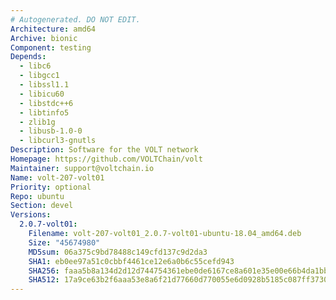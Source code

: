 ```yaml
---
# Autogenerated. DO NOT EDIT.
Architecture: amd64
Archive: bionic
Component: testing
Depends:
  - libc6
  - libgcc1
  - libssl1.1
  - libicu60
  - libstdc++6
  - libtinfo5
  - zlib1g
  - libusb-1.0-0
  - libcurl3-gnutls
Description: Software for the VOLT network
Homepage: https://github.com/VOLTChain/volt
Maintainer: support@voltchain.io
Name: volt-207-volt01
Priority: optional
Repo: ubuntu
Section: devel
Versions:
  2.0.7-volt01:
    Filename: volt-207-volt01_2.0.7-volt01-ubuntu-18.04_amd64.deb
    Size: "45674980"
    MD5sum: 06a375c9bd78488c149cfd137c9d2da3
    SHA1: eb0ee97a51c0cbbf4461ce12e6a0b6c55cefd943
    SHA256: faaa5b8a134d2d12d744754361ebe0de6167ce8a601e35e00e66b4da1bb38da6
    SHA512: 17a9ce63b2f6aaa53e8a6f21d77660d770055e6d0928b5185c087ff3730c0986a0abd67e6e7f6ddc52f6178e7cba1ec812ae078675fa7b0eb76215a44468217e
---
```


